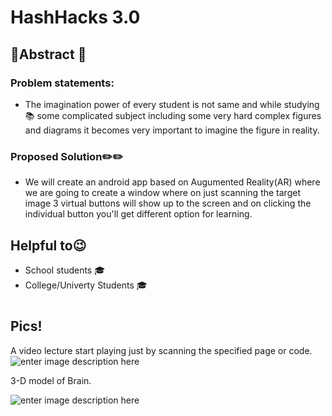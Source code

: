 # HashHacks 3.0
## 💢Abstract 💢
### Problem statements:

 - The imagination power of every student is not same and while studying📚 some complicated subject including some very hard complex figures and diagrams it becomes very important to imagine the figure in reality.

### Proposed Solution✏️✏️
 - We will create an android app based on Augumented Reality(AR) where we are going to create a window where on just scanning the target image 3 virtual buttons will show up to the screen and on clicking the individual button you'll get different option for learning.
 
## Helpful to😉
- School students 🎓
- College/Univerty Students 🎓
#
## Pics!
A video lecture start playing just by scanning the specified page or code.
![enter image description here](https://lh3.googleusercontent.com/BHyhT6Q5WjuXtzYfFqd4lpNPvErc_VuI12QPtWU4eZsxauD9CY6T-Yzcj9GrC1bh58cHBgWoEtDP)

3-D model of Brain.

![enter image description here](https://lh3.googleusercontent.com/4geDuYjIAgAQbO4z8Uy5qvCCe9kozvPQK-Uvx2GfGrGZjQfAjFHuQUJ3OLcNBNuWikLRIltOLprn)
